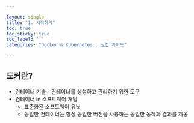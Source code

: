 ```yaml
---

layout: single
title: "1. 시작하기"
toc: true
toc_sticky: true
toc_label: " "
categories: "Docker & Kubernetes : 실전 가이드"

---
```


## 도커란?

- 컨테이너 기술 - 컨테이너를 생성하고 관리하기 위한 도구
- 컨테이너 in 소프트웨어 개발
    - 표준화된 소프트웨어 유닛
    - 동일한 컨테이너는 항상 동일한 버전을 사용하는 동일한 동작과 결과를 제공